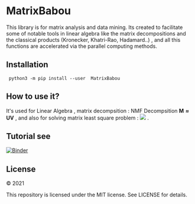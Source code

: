 # MatrixBabou
  
This library is for matrix analysis and data mining. Its created to facilitate some of notable tools in linear algebra like the matrix decompositions and the classical products (Kronecker, Khatri-Rao, Hadamard..) , and all this functions are accelerated via the parallel computing methods.

## Installation
``` python3 -m pip install --user  MatrixBabou```



## How to use it?
It's used for Linear Algebra , matrix decompsition : NMF Decompsition $\mathbf{M\approx UV}$ ,
 and also for solving  matrix least square problem  : <img src="https://render.githubusercontent.com/render/math?math=%5Cmathbf%7B%5C%7CAX-B%5C%7C_2%5E2%3D%20%5Csum_%7Bi%3D1%7D%5E%7Bn%7D%20%5C%7CAx_i-%20b_i%5C%7C_2%20%5E2%7D">
.



## Tutorial see
[![Binder](https://mybinder.org/badge_logo.svg)](https://mybinder.org/v2/gh/mohamedlaminebabou/BABOUMATH/HEAD)
 
## License

© 2021 

This repository is licensed under the MIT license. See LICENSE for details.
